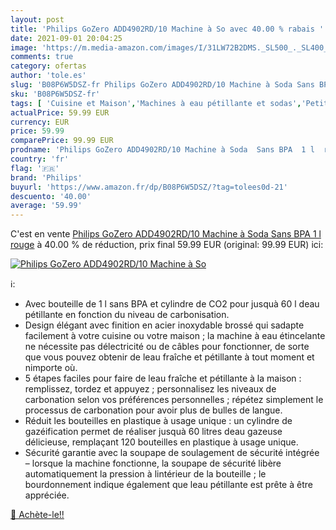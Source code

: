 ```yaml
---
layout: post
title: 'Philips GoZero ADD4902RD/10 Machine à So avec 40.00 % rabais '
date: 2021-09-01 20:04:25
image: 'https://m.media-amazon.com/images/I/31LW72B2DMS._SL500_._SL400_.jpg'
comments: true
category: ofertas
author: 'tole.es'
slug: 'B08P6W5DSZ-fr Philips GoZero ADD4902RD/10 Machine à Soda Sans BPA 1 l rouge'
sku: 'B08P6W5DSZ-fr'
tags: [ 'Cuisine et Maison','Machines à eau pétillante et sodas','Petit électroménager','philips','Électroménager spécialisé', ]
actualPrice: 59.99 EUR
currency: EUR
price: 59.99
comparePrice: 99.99 EUR
prodname: 'Philips GoZero ADD4902RD/10 Machine à Soda  Sans BPA  1 l  rouge'
country: 'fr'
flag: '🇫🇷'
brand: 'Philips'
buyurl: 'https://www.amazon.fr/dp/B08P6W5DSZ/?tag=tolees0d-21'
descuento: '40.00'
average: '59.99'
---
```


C'est en vente [Philips GoZero ADD4902RD/10 Machine à Soda  Sans BPA  1 l  rouge](https://www.amazon.fr/dp/B08P6W5DSZ/?tag=tolees0d-21)  à  40.00 % de réduction, prix final  59.99 EUR (original: 99.99 EUR) ici:

[![Philips GoZero ADD4902RD/10 Machine à So](https://m.media-amazon.com/images/I/31LW72B2DMS._SL500_._SL400_.jpg)](https://www.amazon.fr/dp/B08P6W5DSZ/?tag=tolees0d-21)

ℹ️:

- Avec bouteille de 1 l sans BPA et cylindre de CO2 pour jusquà 60 l deau pétillante en fonction du niveau de carbonisation.
- Design élégant avec finition en acier inoxydable brossé qui sadapte facilement à votre cuisine ou votre maison ; la machine à eau étincelante ne nécessite pas délectricité ou de câbles pour fonctionner, de sorte que vous pouvez obtenir de leau fraîche et pétillante à tout moment et nimporte où.
- 5 étapes faciles pour faire de leau fraîche et pétillante à la maison : remplissez, tordez et appuyez ; personnalisez les niveaux de carbonation selon vos préférences personnelles ; répétez simplement le processus de carbonation pour avoir plus de bulles de langue.
- Réduit les bouteilles en plastique à usage unique : un cylindre de gazéification permet de réaliser jusquà 60 litres deau gazeuse délicieuse, remplaçant 120 bouteilles en plastique à usage unique.
- Sécurité garantie avec la soupape de soulagement de sécurité intégrée – lorsque la machine fonctionne, la soupape de sécurité libère automatiquement la pression à lintérieur de la bouteille ; le bourdonnement indique également que leau pétillante est prête à être appréciée.

[🛒 Achète-le!!](https://www.amazon.fr/dp/B08P6W5DSZ/?tag=tolees0d-21)
